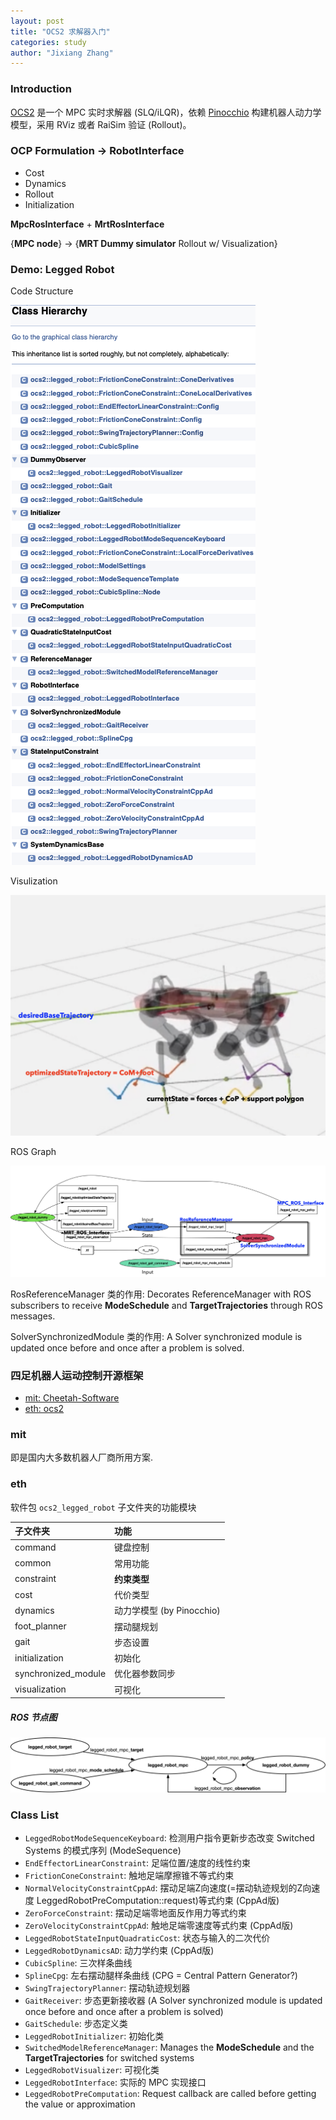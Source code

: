 ```yaml
---
layout: post
title: "OCS2 求解器入门"
categories: study
author: "Jixiang Zhang"
---
```


### Introduction

[OCS2](https://github.com/leggedrobotics/ocs2) 是一个 MPC 实时求解器 (SLQ/iLQR)，依赖 [Pinocchio](https://github.com/stack-of-tasks/pinocchio) 构建机器人动力学模型，采用 RViz 或者 RaiSim 验证 (Rollout)。

### OCP Formulation -> RobotInterface

- Cost
- Dynamics
- Rollout
- Initialization

**MpcRosInterface** + **MrtRosInterface**

{**MPC node**} -> {**MRT Dummy simulator** Rollout w/ Visualization}

### Demo: Legged Robot

Code Structure

![](/images/ocs2_legged_robot.png)

Visulization

![](/images/ocs2_vis.png)

ROS Graph

![](/images/ocs2_graph.png)

RosReferenceManager 类的作用: Decorates ReferenceManager with ROS subscribers to receive **ModeSchedule** and **TargetTrajectories** through ROS messages.

SolverSynchronizedModule 类的作用: A Solver synchronized module is updated once before and once after a problem is solved.

### 四足机器人运动控制开源框架

- [mit: Cheetah-Software](https://github.com/mit-biomimetics/Cheetah-Software)
- [eth: ocs2](https://github.com/leggedrobotics/ocs2)

### mit

即是国内大多数机器人厂商所用方案.

### eth

软件包 `ocs2_legged_robot` 子文件夹的功能模块

| 子文件夹            | 功能                      |
| :------------------ | :------------------------ |
| command             | 键盘控制                  |
| common              | 常用功能                  |
| constraint          | **约束类型**              |
| cost                | 代价类型                  |
| dynamics            | 动力学模型 (by Pinocchio) |
| foot_planner        | 摆动腿规划                |
| gait                | 步态设置                  |
| initialization      | 初始化                    |
| synchronized_module | 优化器参数同步            |
| visualization       | 可视化                    |

##### ROS 节点图

![](/images/ocs2_nodes.jpg)

### Class List

- `LeggedRobotModeSequenceKeyboard`: 检测用户指令更新步态改变 Switched Systems 的模式序列 (ModeSequence)
- `EndEffectorLinearConstraint`: 足端位置/速度的线性约束
- `FrictionConeConstraint`: 触地足端摩擦锥不等式约束
- `NormalVelocityConstraintCppAd`: 摆动足端Z向速度(=摆动轨迹规划的Z向速度 LeggedRobotPreComputation::request)等式约束 (CppAd版)
- `ZeroForceConstraint`: 摆动足端零地面反作用力等式约束
- `ZeroVelocityConstraintCppAd`: 触地足端零速度等式约束 (CppAd版)
- `LeggedRobotStateInputQuadraticCost`: 状态与输入的二次代价
- `LeggedRobotDynamicsAD`: 动力学约束 (CppAd版)
- `CubicSpline`: 三次样条曲线
- `SplineCpg`: 左右摆动腿样条曲线 (CPG = Central Pattern Generator?)
- `SwingTrajectoryPlanner`: 摆动轨迹规划器
- `GaitReceiver`: 步态更新接收器 (A Solver synchronized module is updated once before and once after a problem is solved)
- `GaitSchedule`: 步态定义类
- `LeggedRobotInitializer`: 初始化类
- `SwitchedModelReferenceManager`: Manages the **ModeSchedule** and the **TargetTrajectories** for switched systems
- `LeggedRobotVisualizer`: 可视化类
- `LeggedRobotInterface`: 实际的 MPC 实现接口
- `LeggedRobotPreComputation`: Request callback are called before getting the value or approximation

